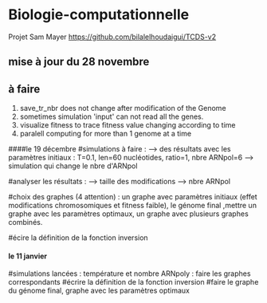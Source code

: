 # Biologie-computationnelle
Projet Sam Mayer
https://github.com/bilalelhoudaigui/TCDS-v2
## mise à jour du 28 novembre 
## à faire 
1. save_tr_nbr does not change after modification of the Genome
1. sometimes simulation 'input' can not read all the genes.
1. visualize fitness to trace fitness value changing according to time
1. paralell computing for more than 1 genome at a time



####le 19 décembre 
#simulations à faire : 
  --> des résultats avec les paramètres initiaux : T=0.1, len=60 nucléotides,  ratio=1, nbre ARNpol=6
  --> simulation qui change le nbre d'ARNpol

#analyser les résultats : 
  --> taille des modifications 
  --> nbre ARNpol 

#choix des graphes (4 attention) : un graphe avec paramètres initiaux (effet modifications chromosomiques et fitness faible), le génome final ,mettre un graphe avec les paramètres optimaux, un graphe avec plusieurs graphes combinés.


#écire la définition de la fonction inversion 




#### le 11 janvier 
#simulations lancées : température et nombre ARNpoly : faire les graphes correspondants 
#écrire la définition de la fonction inversion 
#faire le graphe du génome final, graphe avec les paramètres optimaux 
